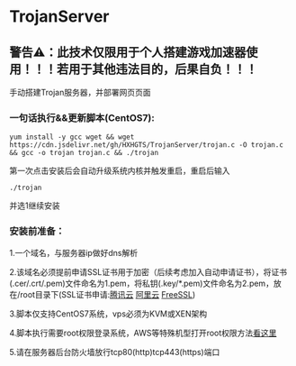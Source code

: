 # TrojanServer

## 警告⚠：此技术仅限用于个人搭建游戏加速器使用！！！若用于其他违法目的，后果自负！！！

手动搭建Trojan服务器，并部署网页页面

### 一句话执行&&更新脚本(CentOS7):

`yum install -y gcc wget && wget https://cdn.jsdelivr.net/gh/HXHGTS/TrojanServer/trojan.c -O trojan.c && gcc -o trojan trojan.c && ./trojan`


第一次点击安装后会自动升级系统内核并触发重启，重启后输入

`./trojan`

并选1继续安装

### 安装前准备：

1.一个域名，与服务器ip做好dns解析

2.该域名必须提前申请SSL证书用于加密（后续考虑加入自动申请证书），将证书(.cer/.crt/.pem)文件命名为1.pem，将私钥(.key/*.pem)文件命名为2.pem，放在/root目录下(SSL证书申请:[腾讯云](https://console.cloud.tencent.com/ssl) [阿里云](https://common-buy.aliyun.com/?spm=5176.b5912525.0.0.3c07GExwGExwfv&commodityCode=cas) [FreeSSL](https://freessl.cn/))

3.脚本仅支持CentOS7系统，vps必须为KVM或XEN架构

4.脚本执行需要root权限登录系统，AWS等特殊机型打开root权限方法[看这里](https://hxhgts.ml/AWSECSRoot/)

5.请在服务器后台防火墙放行tcp80(http)tcp443(https)端口
